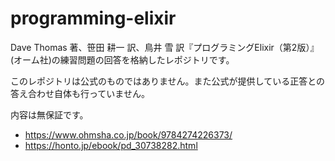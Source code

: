 # programming-elixir

Dave Thomas 著、笹田 耕一 訳、鳥井 雪 訳『プログラミングElixir（第2版）』(オーム社)の練習問題の回答を格納したレポジトリです。

このレポジトリは公式のものではありません。また公式が提供している正答との答え合わせ自体も行っていません。

内容は無保証です。

- https://www.ohmsha.co.jp/book/9784274226373/
- https://honto.jp/ebook/pd_30738282.html
